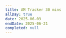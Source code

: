 ```yaml
---
title: AM Tracker 30 mins
allDay: true
date: 2025-06-09
endDate: 2025-06-21
completed: null
---
```

